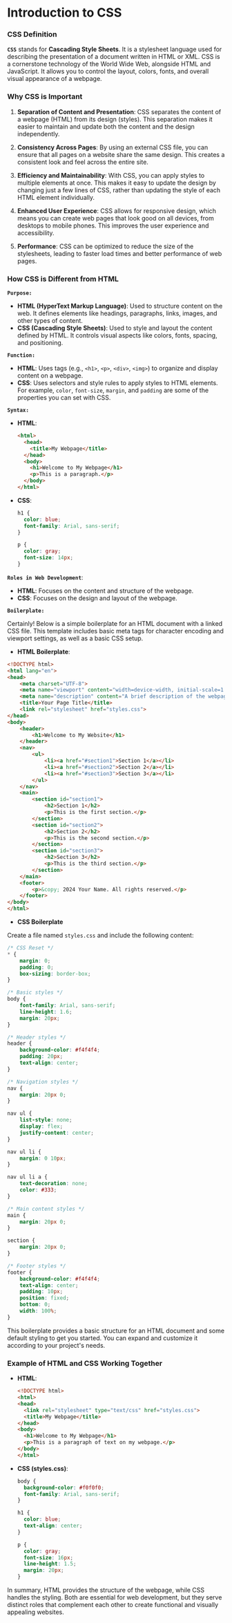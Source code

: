 # Introduction to CSS

### CSS Definition

**`CSS`** stands for **Cascading Style Sheets**. It is a stylesheet language used for describing the presentation of a document written in HTML or XML. CSS is a cornerstone technology of the World Wide Web, alongside HTML and JavaScript. It allows you to control the layout, colors, fonts, and overall visual appearance of a webpage.

### Why CSS is Important

1. **Separation of Content and Presentation**: CSS separates the content of a webpage (HTML) from its design (styles). This separation makes it easier to maintain and update both the content and the design independently.

2. **Consistency Across Pages**: By using an external CSS file, you can ensure that all pages on a website share the same design. This creates a consistent look and feel across the entire site.

3. **Efficiency and Maintainability**: With CSS, you can apply styles to multiple elements at once. This makes it easy to update the design by changing just a few lines of CSS, rather than updating the style of each HTML element individually.

4. **Enhanced User Experience**: CSS allows for responsive design, which means you can create web pages that look good on all devices, from desktops to mobile phones. This improves the user experience and accessibility.

5. **Performance**: CSS can be optimized to reduce the size of the stylesheets, leading to faster load times and better performance of web pages.

### How CSS is Different from HTML

**`Purpose:`**

  - **HTML (HyperText Markup Language)**: Used to structure content on the web. It defines elements like headings, paragraphs, links, images, and other types of content.
  - **CSS (Cascading Style Sheets)**: Used to style and layout the content defined by HTML. It controls visual aspects like colors, fonts, spacing, and positioning.

**`Function:`**

  - **HTML**: Uses tags (e.g., `<h1>`, `<p>`, `<div>`, `<img>`) to organize and display content on a webpage.
  - **CSS**: Uses selectors and style rules to apply styles to HTML elements. For example, `color`, `font-size`, `margin`, and `padding` are some of the properties you can set with CSS.

**`Syntax:`**

  - **HTML**:
    ```html
    <html>
      <head>
        <title>My Webpage</title>
      </head>
      <body>
        <h1>Welcome to My Webpage</h1>
        <p>This is a paragraph.</p>
      </body>
    </html>
    ```
  - **CSS**:
    ```css
    h1 {
      color: blue;
      font-family: Arial, sans-serif;
    }
    
    p {
      color: gray;
      font-size: 14px;
    }
    ```

**`Roles in Web Development`**:

  - **HTML**: Focuses on the content and structure of the webpage.
  - **CSS**: Focuses on the design and layout of the webpage.

**`Boilerplate:`**

Certainly! Below is a simple boilerplate for an HTML document with a linked CSS file. This template includes basic meta tags for character encoding and viewport settings, as well as a basic CSS setup.

- **HTML Boilerplate**:

```html
<!DOCTYPE html>
<html lang="en">
<head>
    <meta charset="UTF-8">
    <meta name="viewport" content="width=device-width, initial-scale=1.0">
    <meta name="description" content="A brief description of the webpage for SEO purposes">
    <title>Your Page Title</title>
    <link rel="stylesheet" href="styles.css">
</head>
<body>
    <header>
        <h1>Welcome to My Website</h1>
    </header>
    <nav>
        <ul>
            <li><a href="#section1">Section 1</a></li>
            <li><a href="#section2">Section 2</a></li>
            <li><a href="#section3">Section 3</a></li>
        </ul>
    </nav>
    <main>
        <section id="section1">
            <h2>Section 1</h2>
            <p>This is the first section.</p>
        </section>
        <section id="section2">
            <h2>Section 2</h2>
            <p>This is the second section.</p>
        </section>
        <section id="section3">
            <h2>Section 3</h2>
            <p>This is the third section.</p>
        </section>
    </main>
    <footer>
        <p>&copy; 2024 Your Name. All rights reserved.</p>
    </footer>
</body>
</html>
```

- **CSS Boilerplate**

Create a file named `styles.css` and include the following content:

```css
/* CSS Reset */
* {
    margin: 0;
    padding: 0;
    box-sizing: border-box;
}

/* Basic styles */
body {
    font-family: Arial, sans-serif;
    line-height: 1.6;
    margin: 20px;
}

/* Header styles */
header {
    background-color: #f4f4f4;
    padding: 20px;
    text-align: center;
}

/* Navigation styles */
nav {
    margin: 20px 0;
}

nav ul {
    list-style: none;
    display: flex;
    justify-content: center;
}

nav ul li {
    margin: 0 10px;
}

nav ul li a {
    text-decoration: none;
    color: #333;
}

/* Main content styles */
main {
    margin: 20px 0;
}

section {
    margin: 20px 0;
}

/* Footer styles */
footer {
    background-color: #f4f4f4;
    text-align: center;
    padding: 10px;
    position: fixed;
    bottom: 0;
    width: 100%;
}
```

This boilerplate provides a basic structure for an HTML document and some default styling to get you started. You can expand and customize it according to your project's needs.

### Example of HTML and CSS Working Together

- **HTML**:
  ```html
  <!DOCTYPE html>
  <html>
  <head>
    <link rel="stylesheet" type="text/css" href="styles.css">
    <title>My Webpage</title>
  </head>
  <body>
    <h1>Welcome to My Webpage</h1>
    <p>This is a paragraph of text on my webpage.</p>
  </body>
  </html>
  ```

- **CSS (styles.css)**:
  ```css
  body {
    background-color: #f0f0f0;
    font-family: Arial, sans-serif;
  }

  h1 {
    color: blue;
    text-align: center;
  }

  p {
    color: gray;
    font-size: 16px;
    line-height: 1.5;
    margin: 20px;
  }
  ```

In summary, HTML provides the structure of the webpage, while CSS handles the styling. Both are essential for web development, but they serve distinct roles that complement each other to create functional and visually appealing websites.